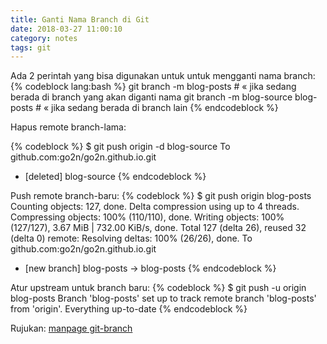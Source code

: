 ```yaml
---
title: Ganti Nama Branch di Git
date: 2018-03-27 11:00:10
category: notes
tags: git
---
```


Ada 2 perintah yang bisa digunakan untuk untuk mengganti nama branch:
{% codeblock lang:bash %}
git branch -m blog-posts # « jika sedang berada di branch yang akan diganti nama
git branch -m blog-source blog-posts # « jika sedang berada di branch lain
{% endcodeblock %}

<!-- more -->Hapus remote branch-lama:
{% codeblock %}
$ git push origin -d blog-source
To github.com:go2n/go2n.github.io.git
 - [deleted]         blog-source
{% endcodeblock %}

Push remote branch-baru:
{% codeblock %}
$ git push origin blog-posts 
Counting objects: 127, done.
Delta compression using up to 4 threads.
Compressing objects: 100% (110/110), done.
Writing objects: 100% (127/127), 3.67 MiB | 732.00 KiB/s, done.
Total 127 (delta 26), reused 32 (delta 0)
remote: Resolving deltas: 100% (26/26), done.
To github.com:go2n/go2n.github.io.git
 * [new branch]      blog-posts -> blog-posts
{% endcodeblock %}

Atur upstream untuk branch baru:
{% codeblock %}
$ git push -u origin blog-posts 
Branch 'blog-posts' set up to track remote branch 'blog-posts' from 'origin'.
Everything up-to-date
{% endcodeblock %}

Rujukan: [manpage git-branch](https://mirrors.edge.kernel.org/pub/software/scm/git/docs/git-branch.html)
